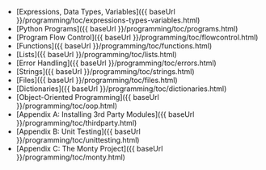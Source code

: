 <navigation>

* [Expressions, Data Types, Variables]({{ baseUrl }}/programming/toc/expressions-types-variables.html)
* [Python Programs]({{ baseUrl }}/programming/toc/programs.html)
* [Program Flow Control]({{ baseUrl }}/programming/toc/flowcontrol.html)
* [Functions]({{ baseUrl }}/programming/toc/functions.html)
* [Lists]({{ baseUrl }}/programming/toc/lists.html)
* [Error Handling]({{ baseUrl }}/programming/toc/errors.html)
* [Strings]({{ baseUrl }}/programming/toc/strings.html)
* [Files]({{ baseUrl }}/programming/toc/files.html)
* [Dictionaries]({{ baseUrl }}/programming/toc/dictionaries.html)
* [Object-Oriented Programming]({{ baseUrl }}/programming/toc/oop.html)
* [Appendix A: Installing 3rd Party Modules]({{ baseUrl }}/programming/toc/thirdparty.html)
* [Appendix B: Unit Testing]({{ baseUrl }}/programming/toc/unittesting.html)
* [Appendix C: The Monty Project]({{ baseUrl }}/programming/toc/monty.html)

</navigation>
